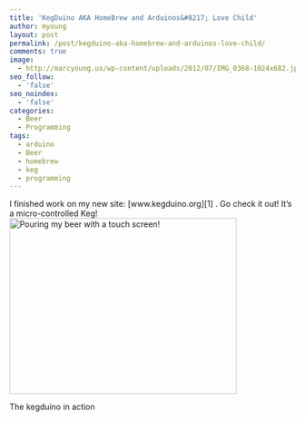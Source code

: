 ```yaml
---
title: 'KegDuino AKA HomeBrew and Arduinos&#8217; Love Child'
author: myoung
layout: post
permalink: /post/kegduino-aka-homebrew-and-arduinos-love-child/
comments: true
image:
  - http://marcyoung.us/wp-content/uploads/2012/07/IMG_0368-1024x682.jpg
seo_follow:
  - 'false'
seo_noindex:
  - 'false'
categories:
  - Beer
  - Programming
tags:
  - arduino
  - Beer
  - homebrew
  - keg
  - programming
---
```

<!--more-->I finished work on my new site: [www.kegduino.org][1] . Go check it out! It&#8217;s a micro-controlled Keg!

<div id="attachment_62" class="wp-caption alignnone" style="width: 810px">
  <a href="http://marcyoung.us/wp-content/uploads/2012/07/IMG_0368.jpg"><img class="size-large wp-image-62" title="IMG_0368" src="http://marcyoung.us/wp-content/uploads/2012/07/IMG_0368-1024x682.jpg" alt="Pouring my beer with a touch screen!" width="400" height="310" /></a><p class="wp-caption-text">
    The kegduino in action
  </p>
</div>

 [1]: http://www.kegduino.org

